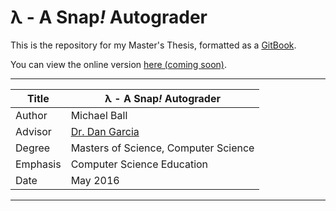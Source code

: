 # λ - A Snap<em>!</em> Autograder

This is the repository for my Master's Thesis, formatted as a [GitBook][GitBook].

You can view the online version [here (coming soon)][online].

-----------------------------------------------------
| Title    | λ - A Snap<em>!</em> Autograder 		|
| -------- | -------------------------------------- |
| Author   | Michael Ball 							|
| Advisor  | [Dr. Dan Garcia][dan] 					|
| Degree   | Masters of Science, Computer Science 	|
| Emphasis | Computer Science Education				|
| Date     | May 2016								|
-----------------------------------------------------


[GitBook]: https://gitbook.com/
[online]: #
[dan]: https://cs.berkeley.edu/~ddgarcia

